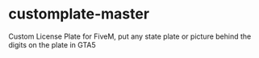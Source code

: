 # customplate-master
Custom License Plate for FiveM, put any state plate or picture behind the digits on the plate in GTA5

